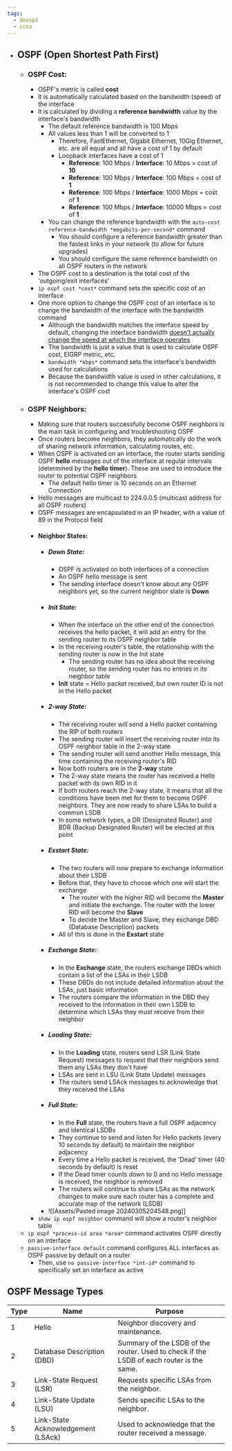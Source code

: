 ```yaml
---
tags:
  - devops
  - ccna
---
```

- ## OSPF (Open Shortest Path First)
	- ### OSPF Cost:
		- OSPF's metric is called **cost**
		- It is automatically calculated based on the bandwidth (speed) of the interface
		- It is calculated by dividing a **reference bandwidth** value by the interface's bandwidth
			- The default reference bandwidth is 100 Mbps
			- All values less than 1 will be converted to 1
				- Therefore, FastEthernet, Gigabit Ethernet, 10Gig Ethernet, etc. are all equal and all have a cost of 1 by default
				- Loopback interfaces have a cost of 1
					- **Reference**: 100 Mbps / **Interface**: 10 Mbps = cost of **10**
					- **Reference**: 100 Mbps / **Interface**: 100 Mbps = cost of **1**
					- **Reference**: 100 Mbps / **Interface**: 1000 Mbps = cost of **1**
					- **Reference**: 100 Mbps / **Interface**: 10000 Mbps = cost of **1**
			- You can change the reference bandwidth with the `auto-cost reference-bandwidth *megabits-per-second*` command
				- You should configure a reference bandwidth greater than the fastest links in your network (to allow for future upgrades)
				- You should configure the same reference bandwidth on all OSPF routers in the network
		- The OSPF cost to a destination is the total cost of the 'outgoing/exit interfaces'
		- `ip ospf cost *cost*` command sets the specific cost of an interface
		- One more option to change the OSPF cost of an interface is to change the bandwidth of the interface with the bandwidth command
			- Although the bandwidth matches the interface speed by default, changing the interface bandwidth <u>doesn't actually change the speed at which the interface operates</u>
			- The bandwidth is just a value that is used to calculate OSPF cost, EIGRP metric, etc.
			- `bandwidth *kbps*` command sets the interface's bandwidth used for calculations
			- Because the bandwidth value is used in other calculations, it is not recommended to change this value to alter the interface's OSPF cost
	- ### OSPF Neighbors:
		- Making sure that routers successfully become OSPF neighbors is the main task in configuring and troubleshooting OSPF
		- Once routers become neighbors, they automatically do the work of sharing network information, calculating routes, etc.
		- When OSPF is activated on an interface, the router starts sending OSPF **hello** messages out of the interface at regular intervals (determined by the **hello timer**). These are used to introduce the router to potential OSPF neighbors
			- The default hello timer is 10 seconds on an Ethernet Connection
		- Hello messages are multicast to 224.0.0.5 (multicast address for all OSPF routers)
		- OSPF messages are encapsulated in an IP header, with a value of 89 in the Protocol field
		- #### Neighbor States:
			- ##### Down State:
				- OSPF is activated on both interfaces of a connection
				- An OSPF hello message is sent
				- The sending interface doesn't know about any OSPF neighbors yet, so the current neighbor state is **Down**
			- ##### Init State:
				- When the interface on the other end of the connection receives the hello packet, it will add an entry for the sending router to its OSPF neighbor table
				- In the receiving router's table, the relationship with the sending router is now in the Init state
					- The sending router has no idea about the receiving router, so the sending router has no entries in its neighbor table
				- **Init** state = Hello packet received, but own router ID is not in the Hello packet
			- ##### 2-way State:
				- The receiving router will send a Hello packet containing the RIP of both routers
				- The sending router will insert the receiving router into its OSPF neighbor table in the 2-way state
				- The sending router will send another Hello message, this time containing the receiving router's RID
				- Now both routers are in the **2-way** state
				- The 2-way state means the router has received a Hello packet with its own RID in it
				- If both routers reach the 2-way state, it means that all the conditions have been met for them to become OSPF neighbors. They are now ready to share LSAs to build a common LSDB
				- In some network types, a DR (Designated Router) and BDR (Backup Designated Router) will be elected at this point
			- ##### Exstart State:
				- The two routers will now prepare to exchange information about their LSDB
				- Before that, they have to choose which one will start the exchange
					- The router with the higher RID will become the **Master** and initiate the exchange. The router with the lower RID will become the **Slave**
					- To decide the Master and Slave, they exchange DBD (Database Description) packets
				- All of this is done in the **Exstart** state
			- ##### Exchange State:
				- In the **Exchange** state, the routers exchange DBDs which contain a list of the LSAs in their LSDB
				- These DBDs do not include detailed information about the LSAs, just basic information
				- The routers compare the information in the DBD they received to the information in their own LSDB to determine which LSAs they must receive from their neighbor
			- ##### Loading State:
				- In the **Loading** state, routers send LSR (Link State Request) messages to request that their neighbors send them any LSAs they don't have
				- LSAs are sent in LSU (Link State Update) messages
				- The routers send LSAck messages to acknowledge that they received the LSAs
			- ##### Full State:
				- In the **Full** state, the routers have a full OSPF adjacency and identical LSDBs
				- They continue to send and listen for Hello packets (every 10 seconds by default) to maintain the neighbor adjacency
				- Every time a Hello packet is received, the 'Dead' timer (40 seconds by default) is reset
				- If the Dead timer counts down to 0 and no Hello message is received, the neighbor is removed
				- The routers will continue to share LSAs as the network changes to make sure each router has a complete and accurate map of the network (LSDB)
			- ![[Assets/Pasted image 20240305204548.png]]
		- `show ip ospf neighbor` command will show a router's neighbor table
	- `ip ospf *process-id area *area*` command activates OSPF directly on an interface
	- `passive-interface default` command configures ALL interfaces as OSPF passive by default on a router
		- Then, use `no passive-interface *int-id*` command to specifically set an interface as active

## OSPF Message Types

| Type | Name                               | Purpose                                                                                  |
| ---- | ---------------------------------- | ---------------------------------------------------------------------------------------- |
| 1    | Hello                              | Neighbor discovery and maintenance.                                                      |
| 2    | Database Description (DBD)         | Summary of the LSDB of the router. Used to check if the LSDB of each router is the same. |
| 3    | Link-State Request (LSR)           | Requests specific LSAs from the neighbor.                                                |
| 4    | Link-State Update (LSU)            | Sends specific LSAs to the neighbor.                                                     |
| 5    | Link-State Acknowledgement (LSAck) | Used to acknowledge that the router received a message.                                  |
